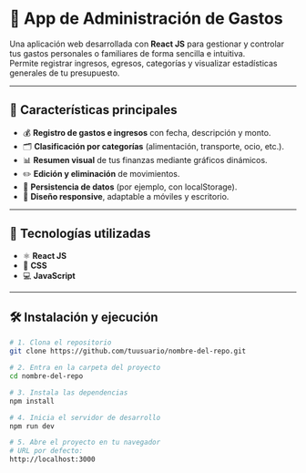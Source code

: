 # 🧾 App de Administración de Gastos

Una aplicación web desarrollada con **React JS** para gestionar y controlar tus gastos personales o familiares de forma sencilla e intuitiva.  
Permite registrar ingresos, egresos, categorías y visualizar estadísticas generales de tu presupuesto.

---

## 🚀 Características principales

- 💰 **Registro de gastos e ingresos** con fecha, descripción y monto.  
- 🗂️ **Clasificación por categorías** (alimentación, transporte, ocio, etc.).  
- 📊 **Resumen visual** de tus finanzas mediante gráficos dinámicos.  
- ✏️ **Edición y eliminación** de movimientos.  
- 💾 **Persistencia de datos** (por ejemplo, con localStorage).  
- 📱 **Diseño responsive**, adaptable a móviles y escritorio.

---

## 🧠 Tecnologías utilizadas

- ⚛️ **React JS**  
- 🎨 **CSS**  
- 💻 **JavaScript**

---

## 🛠️ Instalación y ejecución

```bash
# 1. Clona el repositorio
git clone https://github.com/tuusuario/nombre-del-repo.git

# 2. Entra en la carpeta del proyecto
cd nombre-del-repo

# 3. Instala las dependencias
npm install

# 4. Inicia el servidor de desarrollo
npm run dev

# 5. Abre el proyecto en tu navegador
# URL por defecto:
http://localhost:3000

